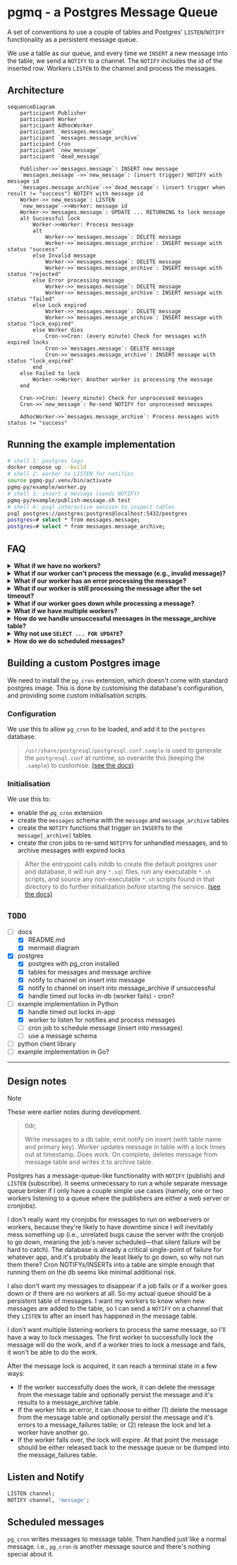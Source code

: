 # pgmq - a Postgres Message Queue

A set of conventions to use a couple of tables and Postgres' `LISTEN`/`NOTIFY`
functionality as a persistent message queue.

We use a table as our queue, and every time we `INSERT` a new message into the table,
we send a `NOTIFY` to a channel. The `NOTIFY` includes the id of the inserted row.
Workers `LISTEN` to the channel and process the messages.

## Architecture

```mermaid
sequenceDiagram
    participant Publisher
    participant Worker
    participant AdhocWorker
    participant `messages.message`
    participant `messages.message_archive`
    participant Cron
    participant `new_message`
    participant `dead_message`

    Publisher->>`messages.message`: INSERT new message
    `messages.message`->>`new_message`: (insert trigger) NOTIFY with message id
    `messages.message_archive`->>`dead_message`: (insert trigger when result != "success") NOTIFY with message id
    Worker->>`new_message`: LISTEN
    `new_message`->>Worker: message id
    Worker->>`messages.message`: UPDATE ... RETURNING to lock message
    alt Successful lock
        Worker->>Worker: Process message
        alt
            Worker->>`messages.message`: DELETE message
            Worker->>`messages.message_archive`: INSERT message with status "success"
        else Invalid message
            Worker->>`messages.message`: DELETE message
            Worker->>`messages.message_archive`: INSERT message with status "rejected"
        else Error processing message
            Worker->>`messages.message`: DELETE message
            Worker->>`messages.message_archive`: INSERT message with status "failed"
        else Lock expired
            Worker->>`messages.message`: DELETE message
            Worker->>`messages.message_archive`: INSERT message with status "lock_expired"
        else Worker dies
            Cron->>Cron: (every minute) Check for messages with expired locks
            Cron->>`messages.message`: DELETE message
            Cron->>`messages.message_archive`: INSERT message with status "lock_expired"
        end
    else Failed to lock
        Worker->>Worker: Another worker is processing the message
    end

    Cron->>Cron: (every minute) Check for unprocessed messages
    Cron->>`new_message`: Re-send NOTIFY for unprocessed messages

    AdhocWorker->>`messages.message_archive`: Process messages with status != "success"
```

## Running the example implementation

```sh
# shell 1: postgres logs
docker compose up --build
# shell 2: worker to LISTEN for notifies
source pgmq-py/.venv/bin/activate
pgmq-py/example/worker.py
# shell 3: insert a message (sends NOTIFY)
pgmq-py/example/publish-message.sh test
# shell 4: psql interactive session to inspect tables
psql postgres://postgres:postgres@localhost:5432/postgres
postgres=# select * from messages.message;
postgres=# select * from messages.message_archive;
```

## FAQ

<details>
  <summary><strong>What if we have no workers?</strong></summary>
  No new messages will be processed, and no messages will be lost. They just sit in the
  queue. The notify will be re-sent every minute until a worker processes the message.
</details>

<details>
  <summary>
    <strong>
      What if our worker can't process the message (e.g., invalid message)?
    </strong>
  </summary>
  The worker should delete the message from the message table and write it to the
  <code>messages.message_archive</code> table with the status of
  <code>"rejected"</code>.
</details>

<details>
  <summary>
    <strong>What if our worker has an error processing the message?</strong>
  </summary>
  The worker should delete the message from the message table and write it to the
  <code>messages.message_archive</code> table with the status of <code>"failed"</code>.
</details>

<details>
  <summary>
    <strong>
      What if our worker is still processing the message after the set timeout?
    </strong>
  </summary>
  The worker should delete the message from the message table and write it to the
  <code>messages.message_archive</code> table with the status of
  <code>"lock_expired"</code>.
</details>

<details>
  <summary>
    <strong>What if our worker goes down while processing a message?</strong>
  </summary>
  In the <code>UPDATE ... RETURNING</code> statement used to retrieve the message, the
  worker sets a value for <code>lock_expires_at</code>. If the worker goes down, the
  lock will eventually expire, at which point it will be deleted from the message table
  and written to the archive table, marked as <code>"lock_expired"</code>.
</details>

<details>
  <summary><strong>What if we have multiple workers?</strong></summary>
  To process a new message, the worker does not <code>SELECT</code> the message from the
  table. It does an <code>UPDATE ... RETURNING</code>. If the worker successfully
  updates the row, it will be able to process the message. If the worker fails to update
  the row, another worker has already locked the message and is processing it.
</details>

<details>
  <summary>
    <strong>
      How do we handle unsuccessful messages in the message_archive table?
    </strong>
  </summary>

You will need to set up a worker to process messages that are in
<code>messages.message_archive</code> table and have a status != <code>"success"</code>.
(You could do this automatically by <code>LISTEN</code>ing to the
<code>dead_message</code> channel.)

A <code>WARNING</code> is also raised in the postgres logs on every dead message added
to <code>messages.message_archive</code>, so you can use that to trigger alerts in
your infrastructure. (Or you could <code>LISTEN</code> on the <code>dead_message</code>
channel, but that may be more brittle.)

</details>

<details>
  <summary><strong>Why not use <code>SELECT ... FOR UPDATE</code>?</strong></summary>
  We could use <code>SELECT ... FOR UPDATE [NOWAIT / SKIP LOCKED]</code> to lock the
  row. However, in long-running transactions we'd be holding the lock for the entire
  duration to process the message. Setting the <code>lock_expires_at</code> on the row
  using <code>UPDATE ... RETURNING</code> means we have short transactions and can
  easily detect when the lock has expired.
</details>

<details>
  <summary><strong>How do we do scheduled messages?</strong></summary>
  Use the <code>pg_cron</code> extension to schedule messages to be inserted into the 
  message table.
</details>

## Building a custom Postgres image

We need to install the `pg_cron` extension, which doesn't come with standard postgres
image. This is done by customising the database's configuration, and providing some
custom initialisation scripts.

### Configuration

We use this to allow `pg_cron` to be loaded, and add it to the `postgres` database.

> `/usr/share/postgresql/postgresql.conf.sample` is used to generate the
> `postgresql.conf` at runtime, so overwrite this (keeping the `.sample`) to customise.
> [(see the docs)](https://github.com/docker-library/docs/blob/master/postgres/README.md#database-configuration)

### Initialisation

We use this to:

- enable the `pg_cron` extension
- create the `messages` schema with the `message` and `message_archive` tables
- create the `NOTIFY` functions that trigger on `INSERT`s to the `message[_archive]`
  tables
- create the cron jobs to re-send `NOTIFY`s for unhandled messages, and to archive
  messages with expired locks

> After the entrypoint calls initdb to create the default postgres user and
> database, it will run any `*.sql` files, run any executable `*.sh` scripts, and
> source any non-executable `*.sh` scripts found in that directory to do further
> initialization before starting the service.
> [(see the docs)](https://github.com/docker-library/docs/blob/master/postgres/README.md#initialization-scripts)

## `TODO`

- [ ] docs
  - [x] README.md
  - [x] mermaid diagram
- [x] postgres
  - [x] postgres with pg_cron installed
  - [x] tables for messages and message archive
  - [x] notify to channel on insert into message
  - [x] notify to channel on insert into message_archive if unsuccessful
  - [x] handle timed out locks in-db (worker fails) - cron?
- [ ] example implementation in Python
  - [x] handle timed out locks in-app
  - [x] worker to listen for notifies and process messages
  - [ ] cron job to schedule message (insert into messages)
  - [ ] use a message schema
- [ ] python client library
- [ ] example implementation in Go?

---

## Design notes

> [!NOTE]
>
> These were earlier notes during development.

> tldr;
>
> Write messages to a db table, emit notify on insert (with table name and primary key).
> Worker updates message in table with a lock times out at timestamp. Does work. On
> complete, deletes message from message table and writes it to archive table.

Postgres has a message-queue-like functionality with `NOTIFY` (publish) and `LISTEN`
(subscribe). It seems unnecessary to run a whole separate message queue broker if I only
have a couple simple use cases (namely, one or two workers listening to a queue where
the publishers are either a web server or cronjobs).

I don't really want my cronjobs for messages to run on webservers or workers, because
they're likely to have downtime since I will inevitably mess something up (i.e.,
unrelated bugs cause the server with the cronjob to go down, meaning the job's never
scheduled—that silent failure will be hard to catch). The database is already a critical
single-point of failure for whatever app, and it's probably the least likely to go down,
so why not run them there? Cron NOTIFYs/INSERTs into a table are simple enough that
running them on the db seems like minimal additional risk.

I also don't want my messages to disappear if a job fails or if a worker goes down or if
there are no workers at all. So my actual queue should be a persistent table of
messages. I want my workers to know when new messages are added to the table, so I can
send a `NOTIFY` on a channel that they `LISTEN` to after an insert has happened in the
message table.

I don't want multiple listening workers to process the same message, so I'll have a way
to lock messages. The first worker to successfully lock the message will do the work,
and if a worker tries to lock a message and fails, it won't be able to do the work.

After the message lock is acquired, it can reach a terminal state in a few ways:

- If the worker successfully does the work, it can delete the message from the message
  table and optionally persist the message and it's results to a message_archive table.
- If the worker hits an error, it can choose to either (1) delete the message from the
  message table and optionally persist the message and it's errors to a message_failures
  table; or (2) release the lock and let a worker have another go.
- If the worker falls over, the lock will expire. At that point the message should be
  either released back to the message queue or be dumped into the message_failures
  table.

## Listen and Notify

```sql
LISTEN channel;
NOTIFY channel, 'message';
```

## Scheduled messages

`pg_cron` writes messages to message table. Then handled just like a normal
message. i.e., `pg_cron` is another message source and there's nothing special
about it.
